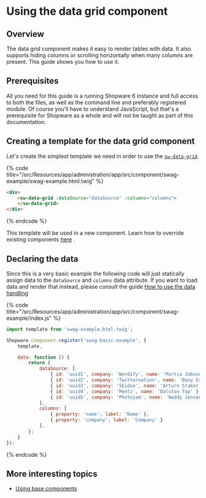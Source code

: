 # Using the data grid component

## Overview

The data grid component makes it easy to render tables with data. It also supports hiding columns or scrolling horizontally when many columns are present. This guide shows you how to use it.

## Prerequisites

All you need for this guide is a running Shopware 6 instance and full access to both the files, as well as the command line and preferably registered module.
Of course you'll have to understand JavaScript, but that's a prerequisite for Shopware as a whole and will not be taught as part of this documentation.

## Creating a template for the data grid component

Let's create the simplest template we need in order to use the [`sw-data-grid`](https://github.com/shopware/platform/blob/v6.3.4.1/src/Administration/Resources/app/administration/src/app/component/data-grid/sw-data-grid/index.js).

{% code title="<plugin-root>/src/Resources/app/administration/app/src/component/swag-example/swag-example.html.twig" %}
```html
<div>
    <sw-data-grid :dataSource="dataSource" :columns="columns">
	</sw-data-grid>
</div>
```
{% endcode %}

This template will be used in a new component. Learn how to override existing components [here](./customizing-components.md) .

## Declaring the data

Since this is a very basic example the following code will just statically assign data to the `dataSource` and `columns` data attribute. 
If you want to load data and render that instead, please consult the guide [How to use the data handling](./using-data-handling.md)


{% code title="<plugin-root>/src/Resources/app/administration/app/src/component/swag-example/index.js" %}
```javascript
import template from 'swag-example.html.twig';

Shopware.Component.register('swag-basic-example', {
    template,

    data: function () {
        return {
            dataSource: [
                { id: 'uuid1', company: 'Wordify', name: 'Portia Jobson' },
                { id: 'uuid2', company: 'Twitternation', name: 'Baxy Eardley' },
                { id: 'uuid3', company: 'Skidoo', name: 'Arturo Staker' },
                { id: 'uuid4', company: 'Meetz', name: 'Dalston Top' },
                { id: 'uuid5', company: 'Photojam', name: 'Neddy Jensen' }
            ],
            columns: [
                { property: 'name', label: 'Name' },
                { property: 'company', label: 'Company' }
            ],
        };
    }
});
```
{% endcode %}

## More interesting topics

* [Using base components](./using-base-components.md)
